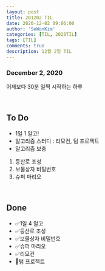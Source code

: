 ```yaml
---
layout: post
title: 201202 TIL
date: 2020-12-02 09:06:00
author: 'SeWonKim'
categories: [TIL, 2020TIL]
tags: [TIL]
comments: true
description: 12월 2일 TIL
---
```


### December 2, 2020

어제보다 30분 일찍 시작하는 하루

&nbsp;

## To Do

- 1일 1 알고!
- 알고리즘 스터디 : 리모컨, 텀 프로젝트
- 알고리즘 보충 

1. 등산로 조성
2. 보물상자 비밀번호
3. 슈퍼 마리오

&nbsp;
&nbsp;

## Done

- ✅1일 4 알고
- ✅등산로 조성
- ✅보물상자 비밀번호
- ✅슈퍼 마리오
- ✅리모컨
- 🔺텀 프로젝트

&nbsp;
&nbsp;

